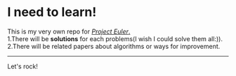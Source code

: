# I need to learn! #

This is my very own repo for [_Project Euler_.](http://projecteuler.net)  
1.There will be **solutions** for each problems(I wish I could solve them all:)).  
2.There will be related papers about algorithms or ways for improvement.  


-------
Let's rock!
